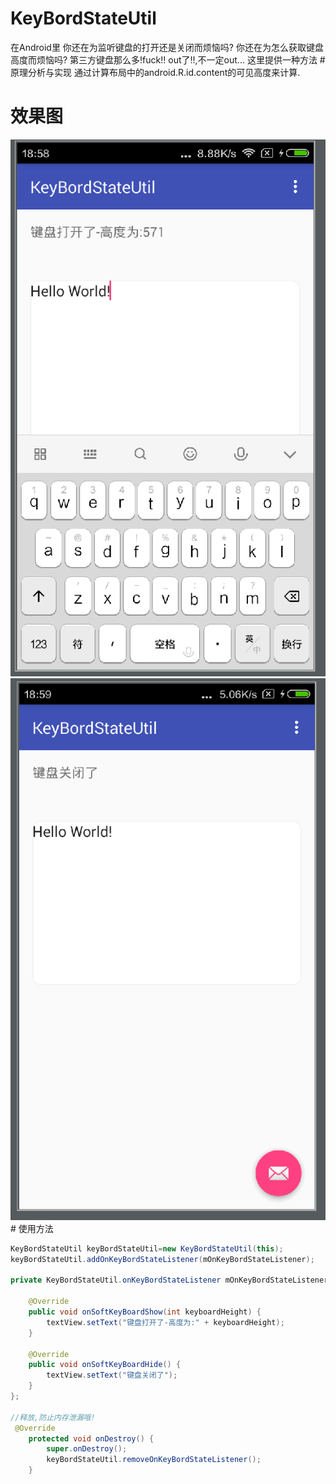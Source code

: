 # KeyBordStateUtil
在Android里
你还在为监听键盘的打开还是关闭而烦恼吗?
你还在为怎么获取键盘高度而烦恼吗?
第三方键盘那么多!fuck!!
out了!!,不一定out...
这里提供一种方法
#原理分析与实现
通过计算布局中的android.R.id.content的可见高度来计算.
# 效果图
<img src="/screenshots/1.png"/>
<img src="/screenshots/2.png"/>
# 使用方法 

```java
KeyBordStateUtil keyBordStateUtil=new KeyBordStateUtil(this);
keyBordStateUtil.addOnKeyBordStateListener(mOnKeyBordStateListener);
  
private KeyBordStateUtil.onKeyBordStateListener mOnKeyBordStateListener = new KeyBordStateUtil.onKeyBordStateListener() {

    @Override
    public void onSoftKeyBoardShow(int keyboardHeight) {
        textView.setText("键盘打开了-高度为:" + keyboardHeight);
    }

    @Override
    public void onSoftKeyBoardHide() {
        textView.setText("键盘关闭了");
    }
};

//释放,防止内存泄漏哦!
 @Override
    protected void onDestroy() {
        super.onDestroy();
        keyBordStateUtil.removeOnKeyBordStateListener();
    }
```
  